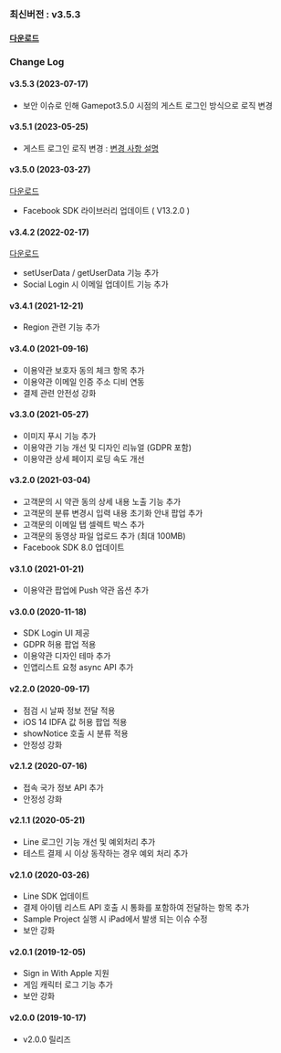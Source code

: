 ### 최신버전 : v3.5.3

#### [다운로드](https://kr.object.ncloudstorage.com/gamepot/sdk/GAMEPOT_IOS_SDK_Release230717.zip)


### Change Log

#### v3.5.3 (2023-07-17)

- 보안 이슈로 인해 Gamepot3.5.0 시점의 게스트 로그인 방식으로 로직 변경

#### v3.5.1 (2023-05-25)

- 게스트 로그인 로직 변경 : [변경 사항 설명](https://nbase.atlassian.net/wiki/spaces/gamepotGuide/pages/44269698/Ver+3.5.1+-?atlOrigin=eyJpIjoiZjYxMTU2NDA4NGQ0NDZmYmFmNjQwNDY1OTIwZTdhOTkiLCJwIjoiYyJ9)

#### v3.5.0 (2023-03-27)

[다운로드](https://kr.object.ncloudstorage.com/gamepot/sdk/GAMEPOT_IOS_SDK_Release230327.zip)

- Facebook SDK 라이브러리 업데이트 ( V13.2.0 )

#### v3.4.2 (2022-02-17)

[다운로드](https://kr.object.ncloudstorage.com/gamepot/sdk/GAMEPOT_IOS_SDK_20220217.zip)

- setUserData / getUserData 기능 추가
- Social Login 시 이메일 업데이트 기능 추가

#### v3.4.1 (2021-12-21)

- Region 관련 기능 추가

#### v3.4.0 (2021-09-16)
- 이용약관 보호자 동의 체크 항목 추가
- 이용약관 이메일 인증 주소 디비 연동
- 결제 관련 안전성 강화

#### v3.3.0 (2021-05-27)

- 이미지 푸시 기능 추가
- 이용약관 기능 개선 및 디자인 리뉴얼 (GDPR 포함)
- 이용약관 상세 페이지 로딩 속도 개선

#### v3.2.0 (2021-03-04)

- 고객문의 시 약관 동의 상세 내용 노출 기능 추가
- 고객문의 분류 변경시 입력 내용 초기화 안내 팝업 추가
- 고객문의 이메일 탭 셀렉트 박스 추가
- 고객문의 동영상 파일 업로드 추가 (최대 100MB)
- Facebook SDK 8.0 업데이트

#### v3.1.0 (2021-01-21)

- 이용약관 팝업에 Push 약관 옵션 추가

#### v3.0.0 (2020-11-18)

- SDK Login UI 제공
- GDPR 허용 팝업 적용
- 이용약관 디자인 테마 추가
- 인앱리스트 요청 async API 추가

#### v2.2.0 (2020-09-17)

- 점검 시 날짜 정보 전달 적용
- iOS 14 IDFA 값 허용 팝업 적용
- showNotice 호출 시 분류 적용
- 안정성 강화

#### v2.1.2 (2020-07-16)

- 접속 국가 정보 API 추가
- 안정성 강화

#### v2.1.1 (2020-05-21)

- Line 로그인 기능 개선 및 예외처리 추가
- 테스트 결제 시 이상 동작하는 경우 예외 처리 추가

#### v2.1.0 (2020-03-26)

- Line SDK 업데이트
- 결제 아이템 리스트 API 호출 시 통화를 포함하여 전달하는 항목 추가
- Sample Project 실행 시 iPad에서 발생 되는 이슈 수정
- 보안 강화

#### v2.0.1 (2019-12-05)

- Sign in With Apple 지원
- 게임 캐릭터 로그 기능 추가
- 보안 강화

#### v2.0.0 (2019-10-17)

- v2.0.0 릴리즈
